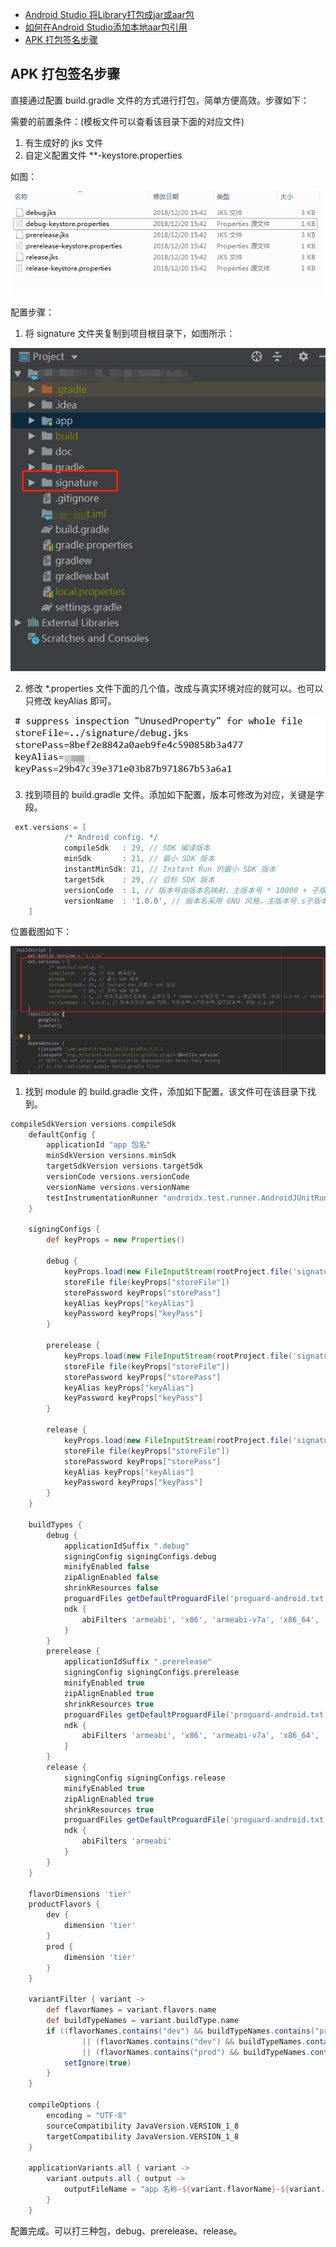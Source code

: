 - [Android Studio 将Library打包成jar或aar包](https://blog.csdn.net/chengxu_hou/article/details/80136548)
- [如何在Android Studio添加本地aar包引用](https://blog.csdn.net/github_27263697/article/details/79196273)
- [APK 打包签名步骤](#签名步骤)

## <a id = "签名步骤">APK 打包签名步骤 </a>

直接通过配置 build.gradle 文件的方式进行打包，简单方便高效。步骤如下：

需要的前置条件：(模板文件可以查看该目录下面的对应文件)

1. 有生成好的 jks 文件
2. 自定义配置文件 **-keystore.properties

如图：

![](https://github.com/hgncxzy/AndroidNote/blob/master/note/打包/1.png)



配置步骤：

1. 将 signature 文件夹复制到项目根目录下，如图所示：

![](https://github.com/hgncxzy/AndroidNote/blob/master/note/打包/2.png)

2. 修改 *.properties 文件下面的几个值，改成与真实环境对应的就可以。也可以只修改 keyAlias 即可。

![](https://github.com/hgncxzy/AndroidNote/blob/master/note/打包/3.png)

3. 找到项目的 build.gradle 文件。添加如下配置，版本可修改为对应，关键是字段。

```groovy
 ext.versions = [
            /* Android config. */
            compileSdk   : 29, // SDK 编译版本
            minSdk       : 21, // 最小 SDK 版本
            instantMinSdk: 21, // Instant Run 的最小 SDK 版本
            targetSdk    : 29, // 目标 SDK 版本
            versionCode  : 1, // 版本号由版本名映射，主版本号 * 10000 + 子版本号 * 100 + 修正版本号，例如 1.2.10 -> 10210
            versionName  : '1.0.0', // 版本名采用 GNU 风格，主版本号.s子版本号.修正版本号，例如 1.2.10
    ]
```

位置截图如下：

![](https://github.com/hgncxzy/AndroidNote/blob/master/note/打包/4.png)

1. 找到 module 的 build.gradle 文件，添加如下配置。该文件可在该目录下找到。

```groovy
compileSdkVersion versions.compileSdk
    defaultConfig {
        applicationId "app 包名"
        minSdkVersion versions.minSdk
        targetSdkVersion versions.targetSdk
        versionCode versions.versionCode
        versionName versions.versionName
        testInstrumentationRunner "androidx.test.runner.AndroidJUnitRunner"
    }

    signingConfigs {
        def keyProps = new Properties()

        debug {
            keyProps.load(new FileInputStream(rootProject.file('signature/debug-keystore.properties')))
            storeFile file(keyProps["storeFile"])
            storePassword keyProps["storePass"]
            keyAlias keyProps["keyAlias"]
            keyPassword keyProps["keyPass"]
        }

        prerelease {
            keyProps.load(new FileInputStream(rootProject.file('signature/prerelease-keystore.properties')))
            storeFile file(keyProps["storeFile"])
            storePassword keyProps["storePass"]
            keyAlias keyProps["keyAlias"]
            keyPassword keyProps["keyPass"]
        }

        release {
            keyProps.load(new FileInputStream(rootProject.file('signature/release-keystore.properties')))
            storeFile file(keyProps["storeFile"])
            storePassword keyProps["storePass"]
            keyAlias keyProps["keyAlias"]
            keyPassword keyProps["keyPass"]
        }
    }

    buildTypes {
        debug {
            applicationIdSuffix ".debug"
            signingConfig signingConfigs.debug
            minifyEnabled false
            zipAlignEnabled false
            shrinkResources false
            proguardFiles getDefaultProguardFile('proguard-android.txt'), 'proguard-rules.pro'
            ndk {
                abiFilters 'armeabi', 'x86', 'armeabi-v7a', 'x86_64', 'arm64-v8a'
            }
        }
        prerelease {
            applicationIdSuffix ".prerelease"
            signingConfig signingConfigs.prerelease
            minifyEnabled true
            zipAlignEnabled true
            shrinkResources true
            proguardFiles getDefaultProguardFile('proguard-android.txt'), 'proguard-rules.pro'
            ndk {
                abiFilters 'armeabi', 'x86', 'armeabi-v7a', 'x86_64', 'arm64-v8a'
            }
        }
        release {
            signingConfig signingConfigs.release
            minifyEnabled true
            zipAlignEnabled true
            shrinkResources true
            proguardFiles getDefaultProguardFile('proguard-android.txt'), 'proguard-rules.pro'
            ndk {
                abiFilters 'armeabi'
            }
        }
    }

    flavorDimensions 'tier'
    productFlavors {
        dev {
            dimension 'tier'
        }
        prod {
            dimension 'tier'
        }
    }

    variantFilter { variant ->
        def flavorNames = variant.flavors.name
        def buildTypeNames = variant.buildType.name
        if ((flavorNames.contains("dev") && buildTypeNames.contains("prerelease"))
                || (flavorNames.contains("dev") && buildTypeNames.contains("release"))
                || (flavorNames.contains("prod") && buildTypeNames.contains("debug"))) {
            setIgnore(true)
        }
    }

    compileOptions {
        encoding = "UTF-8"
        sourceCompatibility JavaVersion.VERSION_1_8
        targetCompatibility JavaVersion.VERSION_1_8
    }

    applicationVariants.all { variant ->
        variant.outputs.all { output ->
            outputFileName = "app 名称-${variant.flavorName}-${variant.buildType.name}-v${versions.versionName}.apk"
        }
    }
```

配置完成。可以打三种包，debug、prerelease、release。
